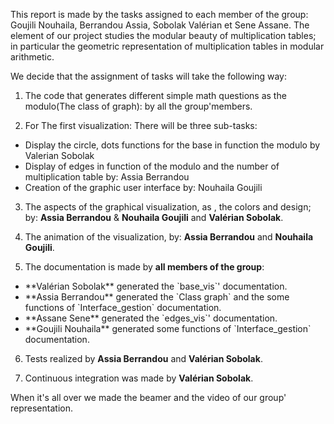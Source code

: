 This report is made by the tasks assigned to each member of the group: Goujili Nouhaila, Berrandou Assia, Sobolak Valérian et Sene Assane. The element of our project studies the modular beauty of multiplication tables; in particular the geometric representation of multiplication tables in modular arithmetic.

We decide that the assignment of tasks will take the following way:

1. The  code that generates different simple math questions as the modulo(The class of graph): by all the group'members. 

2. For The first visualization: There will be three sub-tasks:

<ul>
<li>Display the circle, dots functions for the base in function the modulo by Valerian Sobolak </li>
<li>Display of edges in function of the modulo and the number of multiplication table by: Assia Berrandou </li>
<li>Creation of the graphic user interface by: Nouhaila Goujili</li>
</ul>


3. The aspects of the graphical visualization, as ,  the colors and design; by: **Assia Berrandou** & **Nouhaila Goujili** and **Valérian Sobolak**. 

4. The animation of the visualization, by: **Assia Berrandou** and **Nouhaila Goujili**.

5.  The documentation is made by **all members of the group**: 
 <ul>
 <li> **Valérian Sobolak**  generated the `base_vis`' documentation. 
 <li> **Assia Berrandou** generated the `Class graph` and the some functions of `Interface_gestion` documentation.
 <li> **Assane Sene** generated the `edges_vis`' documentation.
 <li> **Goujili Nouhaila** generated some functions of `Interface_gestion` documentation.
 </ul>


6. Tests realized by **Assia Berrandou** and **Valérian Sobolak**. 

7. Continuous integration was made by **Valérian Sobolak**. 


 When it's all over we made the beamer and the video of our group' representation.

